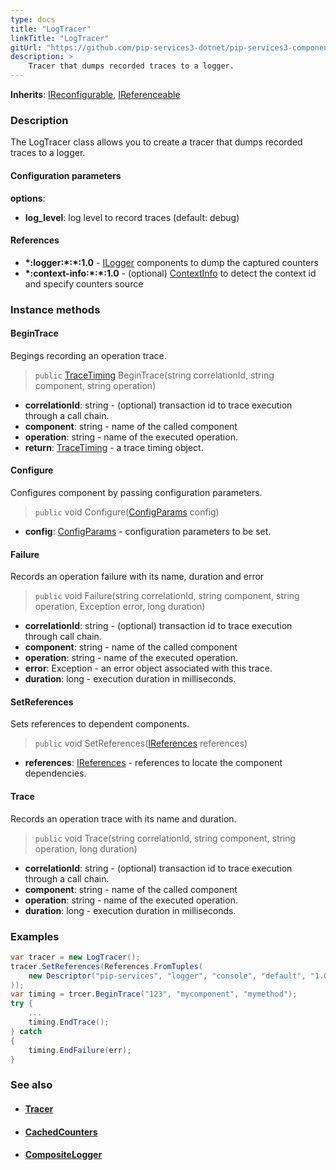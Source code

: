 ```yaml
---
type: docs
title: "LogTracer"
linkTitle: "LogTracer"
gitUrl: "https://github.com/pip-services3-dotnet/pip-services3-components-dotnet"
description: >
    Tracer that dumps recorded traces to a logger.
---
```


**Inherits**: [IReconfigurable](../../../commons/config/ireconfigurable), [IReferenceable](../../../commons/refer/ireferenceable)

### Description

The LogTracer class allows you to create a tracer that dumps recorded traces to a logger.

#### Configuration parameters

**options**:
- **log_level**: log level to record traces (default: debug)    

#### References

- **\*:logger:\*:\*:1.0** - [ILogger](../../log/ilogger) components to dump the captured counters
- **\*:context-info:\*:\*:1.0** - (optional) [ContextInfo](../../info/context_info) to detect the context id and specify counters source


### Instance methods

#### BeginTrace 
Begings recording an operation trace.

> `public` [TraceTiming](../trace_timing) BeginTrace(string correlationId, string component, string operation)

- **correlationId**: string - (optional) transaction id to trace execution through a call chain.
- **component**: string - name of the called component
- **operation**: string - name of the executed operation.
- **return**: [TraceTiming](../trace_timing) - a trace timing object.


#### Configure
Configures component by passing configuration parameters.

> `public` void Configure([ConfigParams](../../../commons/config/config_params) config)

- **config**: [ConfigParams](../../../commons/config/config_params) - configuration parameters to be set.


#### Failure
Records an operation failure with its name, duration and error

> `public` void Failure(string correlationId, string component, string operation, Exception error,
long duration)

- **correlationId**: string - (optional) transaction id to trace execution through call chain.
- **component**: string - name of the called component
- **operation**: string - name of the executed operation.
- **error**: Exception - an error object associated with this trace.
- **duration**: long - execution duration in milliseconds.


#### SetReferences
Sets references to dependent components.

> `public` void SetReferences([IReferences](../../../commons/refer/ireferences) references)

- **references**: [IReferences](../../../commons/refer/ireferences) - references to locate the component dependencies.

#### Trace
Records an operation trace with its name and duration.

> `public` void Trace(string correlationId, string component, string operation, long duration)

- **correlationId**: string - (optional) transaction id to trace execution through a call chain.
- **component**: string - name of the called component
- **operation**: string - name of the executed operation.
- **duration**: long - execution duration in milliseconds.

### Examples

```cs
var tracer = new LogTracer();
tracer.SetReferences(References.FromTuples(
    new Descriptor("pip-services", "logger", "console", "default", "1.0"), new ConsoleLogger()
));
var timing = trcer.BeginTrace("123", "mycomponent", "mymethod");
try {
    ...
    timing.EndTrace();
} catch
{
    timing.EndFailure(err);
}
```

### See also
- #### [Tracer](../tracer)
- #### [CachedCounters](../../count/cached_counters)
- #### [CompositeLogger](../../log/composite_logger)
